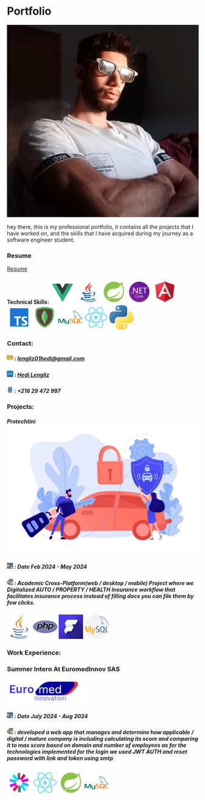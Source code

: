 # Portfolio
![Hedi Lengliz](/assests/images/hd.jpeg)

hey there, this is my professional portfolio, it contains all the projects that I have worked on, and the skills that I have acquired during my journey as a software engineer student. 
### Resume
[Resume](./assests/docs/Resume.pdf)
#### Technical Skills: ![vue](/assests/images/vue.png) ![jva](/assests/images/jva.png)  ![spring](/assests/images/spring.png) ![dotnet](/assests/images/dotnet.png) ![ang](/assests/images/ang.png) ![ts](/assests/images/ts.png) ![mgdb](/assests/images/mgdb.png)  ![msql](/assests/images/msql.png) ![react](/assests/images/react.png) ![python](/assests/images/python.png)
### Contact:
##### ![email](/assests/images/email.png) :  lengliz01hedi@gmail.com
##### ![linkedin](/assests/images/linkedin.png) : [Hedi Lengliz](https://www.linkedin.com/in/hedi-lengliz/)
##### ![phone](/assests/images/mobile.png) : +216 29 472 997
### Projects:
##### Protechtini ![Protechtini](/assests/images/voiture.png)
##### ![calendar](/assests/images/calendar.png) : Date Feb 2024 - May 2024
##### ![Description](/assests/images/job-description.png)  : Academic Cross-Platform(web / desktop / mobile) Project where we Digitalized AUTO / PROPERTY / HEALTH Insurance workflow that facilitates insurance process instead of filling docs you can file them by few clicks.
![Description](/assests/images/java.png)    ![Description](/assests/images/php.png)   ![Description](/assests/images/flutter.png)   ![mysql](/assests/images/mysql.png)
### Work Experience:
###  Summer Intern At EuromedInnov SAS     
![calendar](/assests/images/eur.png)
##### ![calendar](/assests/images/calendar.png) : Date July 2024 - Aug 2024
##### ![Description](/assests/images/job-description.png)  : developed a web app that manages and determine how applicable / digital / mature company is including calculating its score and comparing it to max score based on domain and number of employees as for the technologies implemented for the login we used JWT AUTH and reset password with link and token using smtp
![calendar](/assests/images/jwt.png) **![calendar](/assests/images/react.png)** **![calendar](/assests/images/spring.png)** **![calendar](/assests/images/msql.png)**
